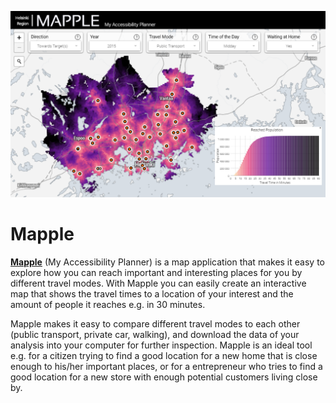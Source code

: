 ![](img/Mapple_Promo.PNG)

# Mapple

**[Mapple](http://86.50.170.183:8080)** (My Accessibility Planner) is a map application that makes it easy to explore how you can reach important and interesting places for you by
different travel modes. With Mapple you can easily create an interactive map that shows the travel times to a location of your interest and the amount of
people it reaches e.g. in 30 minutes.

Mapple makes it easy to compare different travel modes to each other (public transport, private car, walking), and download the data of your analysis into
your computer for further inspection. Mapple is an ideal tool e.g. for a citizen trying to find a good location for a new home that is close enough to his/her
important places, or for a entrepreneur who tries to find a good location for a new store with enough potential customers living close by.

